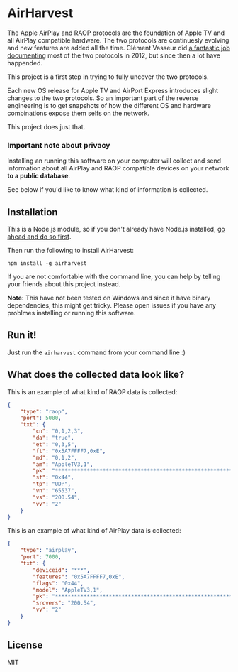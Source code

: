 # AirHarvest

The Apple AirPlay and RAOP protocols are the foundation of Apple TV and
all AirPlay compatible hardware. The two protocols are continuesly
evolving and new features are added all the time. Clément Vasseur did [a
fantastic job documenting](http://nto.github.io/AirPlay.html) most of
the two protocols in 2012, but since then a lot have happended.

This project is a first step in trying to fully uncover the two
protocols.

Each new OS release for Apple TV and AirPort Express introduces slight
changes to the two protocols. So an important part of the reverse
engineering is to get snapshots of how the different OS and hardware
combinations expose them selfs on the network.

This project does just that.

### Important note about privacy

Installing an running this software on your computer will collect and
send information about all AirPlay and RAOP compatible devices on your
network **to a public database**.

See below if you'd like to know what kind of information is collected.

## Installation

This is a Node.js module, so if you don't already have Node.js
installed, [go ahead and do so first](http://nodejs.org/).

Then run the following to install AirHarvest:

```
npm install -g airharvest
```

If you are not comfortable with the command line, you can help by
telling your friends about this project instead.

**Note:** This have not been tested on Windows and since it have binary
dependencies, this might get tricky. Please open issues if you have any
problmes installing or running this software.

## Run it!

Just run the `airharvest` command from your command line :)

## What does the collected data look like?

This is an example of what kind of RAOP data is collected:

```json
{
    "type": "raop",
    "port": 5000,
    "txt": {
        "cn": "0,1,2,3",
        "da": "true",
        "et": "0,3,5",
        "ft": "0x5A7FFFF7,0xE",
        "md": "0,1,2",
        "am": "AppleTV3,1",
        "pk": "****************************************************************",
        "sf": "0x44",
        "tp": "UDP",
        "vn": "65537",
        "vs": "200.54",
        "vv": "2"
    }
}
```

This is an example of what kind of AirPlay data is collected:

```json
{
    "type": "airplay",
    "port": 7000,
    "txt": {
        "deviceid": "***",
        "features": "0x5A7FFFF7,0xE",
        "flags": "0x44",
        "model": "AppleTV3,1",
        "pk": "****************************************************************",
        "srcvers": "200.54",
        "vv": "2"
    }
}
```

## License

MIT

